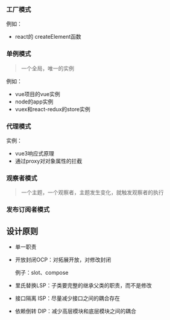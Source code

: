 ### 工厂模式

例如：

- react的 createElement函数

### 单例模式

> 一个全局，唯一的实例

例如：

- vue项目的vue实例
- node的app实例
- vuex和react-redux的store实例



### 代理模式

实例：

- vue3响应式原理
- 通过proxy对对象属性的拦截



### 观察者模式

>  一个主题，一个观察者，主题发生变化，就触发观察者的执行

### 发布订阅者模式

 

## 设计原则

- 单一职责

- 开放封闭OCP：对拓展开放，对修改封闭

  例子：slot、compose

- 里氏替换LSP：子类要完整的继承父类的职责，而不是修改

- 接口隔离 ISP：尽量减少接口之间的耦合存在

- 依赖倒转 DIP：减少高层模块和底层模块之间的耦合